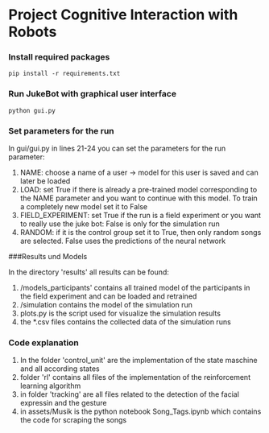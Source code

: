 # Project Cognitive Interaction with Robots


### Install required packages

```
pip install -r requirements.txt
```

### Run JukeBot with graphical user interface

```
python gui.py
```

### Set parameters for the run

In gui/gui.py in lines 21-24 you can set the parameters for the run
parameter:
1. NAME: choose a name of a user -> model for this user is saved and can later be loaded
2. LOAD: set True if there is already a pre-trained model corresponding to the NAME parameter and you want to continue with this model. To train a completely new model set it to False
3. FIELD_EXPERIMENT: set True if the run is a field experiment or you want to really use the juke bot: False is only for the simulation run
4. RANDOM: if it is the control group set it to True, then only random songs are selected. False uses the predictions of the neural network


###Results und Models

In the directory 'results' all results can be found:
1. /models_participants' contains all trained model of the participants in the field experiment and can be loaded and retrained
2. /simulation contains the model of the simulation run
3. plots.py is the script used for visualize the simulation results
4. the *.csv files contains the collected data of the simulation runs

### Code explanation

1. In the folder 'control_unit' are the implementation of the state maschine and all according states
2. folder 'rl' contains all files of the implementation of the reinforcement learning algorithm
3. in folder 'tracking' are all files related to the detection of the facial expressin and the gesture
4. in assets/Musik is the python notebook Song_Tags.ipynb which contains the code for scraping the songs
